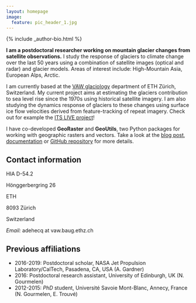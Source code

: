 ```yaml
---
layout: homepage
image:
  feature: pic_header_1.jpg
---
```


<footer role="contentinfo">
  <div class="article-author-bottom">
    {% include _author-bio.html %}
  </div>
</footer>


**I am a postdoctoral researcher working on mountain glacier changes from satellite observations.** I study the response of glaciers to climate change over the last 50 years using a combination of satellite images (optical and radar) and glacier models. Areas of interest include: High-Mountain Asia, European Alps, Arctic. 

I am currently based at the [VAW glaciology](https://vaw.ethz.ch/en/research/glaciology.html) department of ETH Zürich, Switzerland. My current project aims at estimating the glaciers contribution to sea level rise since the 1970s using historical satellite imagery. I am also studying the dynamics response of glaciers to these changes using surface ice flow velocities derived from feature-tracking of repeat imagery. Check out for example the [ITS LIVE project](https://its-live.jpl.nasa.gov/)!

I have co-developed **GeoRaster** and **GeoUtils**, two Python packages for working with geographic rasters and vectors. Take a look at the [blog post](georaster-released), [documentation](http://georaster.readthedocs.io/en/latest/) or [GitHub repository](https://github.com/geoutils/georaster) for more details.

## Contact information

HIA D-54.2

Hönggerbergring 26

ETH

8093 Zürich

Switzerland


*Email:* adehecq at vaw.baug.ethz.ch

## Previous affiliations

* 2016-2019: Postdoctoral scholar, NASA Jet Propulsion Laboratory/CalTech, Pasadena, CA, USA  (A. Gardner)
* 2016: Postdoctoral research assistant, University of Edinburgh, UK  (N. Gourmelen)
* 2012-2015: *PhD* student, Université Savoie Mont-Blanc, Annecy, France  (N. Gourmelen, E. Trouvé)
